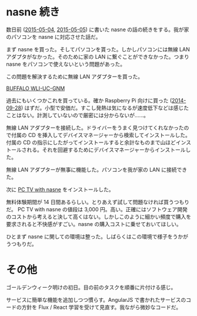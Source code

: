 # nasne 続き

数日前 ([2015-05-04][], [2015-05-05][]) に書いた nasne の話の続きをする。我が家のパソコンを nasne に対応させた話だ。

まず nasne を買った。そしてパソコンを貰った。しかしパソコンには無線 LAN アダプタがなかった。そのために家の LAN に繋ぐことができなかった。つまり nasne をパソコンで使えないという問題があった。

この問題を解決するために無線 LAN アダプターを買った。

[BUFFALO WLI-UC-GNM](http://www.amazon.co.jp/dp/B003NSAMW2/)

過去にもいくつかこれを買っている。確か Raspberry Pi 向けに買った ([2014-09-28][]) はずだ。小型で安価だ。すこし発熱は気になるが速度低下などは感じたことはない。計測していないので厳密には分からないが……。

無線 LAN アダプターを接続した。ドライバーをうまく見つけてくれなかったので付属の CD を挿入してデバイスマネージャーから検索してインストールした。付属の CD の指示にしたがってインストールすると余計なものまで山ほどインストールされる。それを回避するためにデバイスマネージャーからインストールした。

無線 LAN アダプターが無事に機能した。パソコンを我が家の LAN に接続できた。

次に [PC TV with nasne](http://www.sony.jp/playstation/store/products/nasne/pcnasne-dl/) をインストールした。

無料体験期間が 14 日間あるらしい。とりあえず試して問題なければ買うつもりだ。 PC TV with nasne の値段は 3,000 円。高い。正確にはソフトウェア開発のコストから考えると決して高くはない。しかしこのように細かい頻度で購入を要求されると不快感がすごい。nasne の購入コストに乗せておいてほしい。

ひとまず nasne に関しての環境は整った。しばらくはこの環境で様子をうかがうつもりだ。

# その他

ゴールデンウィーク明けの初日。目の前のタスクを順番に片付ける感じ。

サービスに簡単な機能を追加しつつ慣らす。AngularJS で書かれたサービスのコードの方針を Flux / React 学習を受けて見直す。我ながら微妙なコードだ。

[2014-09-28]: https://blog.bouzuya.net/2014/09/28/
[2015-05-04]: https://blog.bouzuya.net/2015/05/04/
[2015-05-05]: https://blog.bouzuya.net/2015/05/05/
